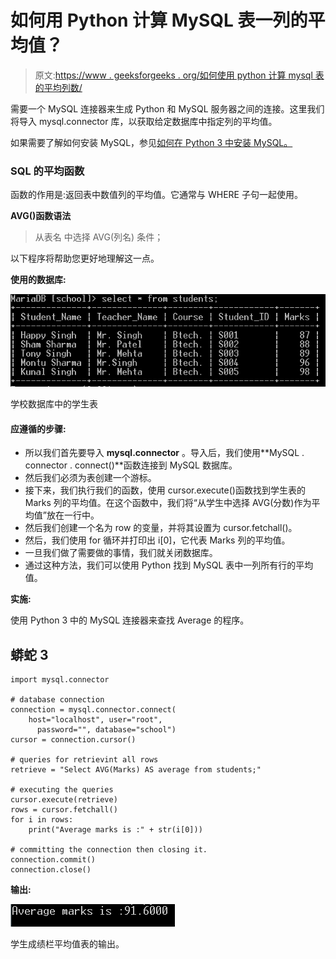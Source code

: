 # 如何用 Python 计算 MySQL 表一列的平均值？

> 原文:[https://www . geeksforgeeks . org/如何使用 python 计算 mysql 表的平均列数/](https://www.geeksforgeeks.org/how-to-compute-the-average-of-a-column-of-a-mysql-table-using-python/)

需要一个 MySQL 连接器来生成 Python 和 MySQL 服务器之间的连接。这里我们将导入 mysql.connector 库，以获取给定数据库中指定列的平均值。

如果需要了解如何安装 MySQL，参见[如何在 Python 3 中安装 MySQL。](https://www.geeksforgeeks.org/mysqldb-connection-python/)

### **SQL 的平均函数**

函数的作用是:返回表中数值列的平均值。它通常与 WHERE 子句一起使用。

**AVG()函数语法**

> 从表名
> 中选择 AVG(列名)
> 条件；

以下程序将帮助您更好地理解这一点。

**使用的数据库:**

![](img/403401a48758c7aa46926d2fde8382de.png)

学校数据库中的学生表

#### **应遵循的步骤:**

*   所以我们首先要导入 **mysql.connector** 。导入后，我们使用**MySQL . connector . connect()**函数连接到 MySQL 数据库。
*   然后我们必须为表创建一个游标。
*   接下来，我们执行我们的函数，使用 cursor.execute()函数找到学生表的 Marks 列的平均值。在这个函数中，我们将“从学生中选择 AVG(分数)作为平均值”放在一行中。
*   然后我们创建一个名为 row 的变量，并将其设置为 cursor.fetchall()。
*   然后，我们使用 for 循环并打印出 i[0]，它代表 Marks 列的平均值。
*   一旦我们做了需要做的事情，我们就关闭数据库。
*   通过这种方法，我们可以使用 Python 找到 MySQL 表中一列所有行的平均值。

**实施:**

使用 Python 3 中的 MySQL 连接器来查找 Average 的程序。

## 蟒蛇 3

```
import mysql.connector

# database connection
connection = mysql.connector.connect(
    host="localhost", user="root",
      password="", database="school")
cursor = connection.cursor()

# queries for retrievint all rows
retrieve = "Select AVG(Marks) AS average from students;"

# executing the queries
cursor.execute(retrieve)
rows = cursor.fetchall()
for i in rows:
    print("Average marks is :" + str(i[0]))

# committing the connection then closing it.
connection.commit()
connection.close()
```

**输出:**

![](img/ba9fda0e972e9bd71208286185a6a669.png)

学生成绩栏平均值表的输出。